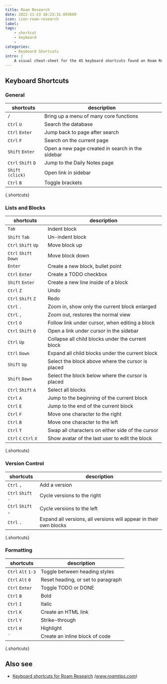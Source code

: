 ```yaml
---
title: Roam Research
date: 2022-11-23 16:23:31.693680
icon: icon-roam-research
label: 
tags: 
    - shortcut
    - keyboard
    - 
categories:
    - Keyboard Shortcuts
intro: |
    A visual cheat-sheet for the 45 keyboard shortcuts found on Roam Research
---
```




Keyboard Shortcuts
------------------



### General

shortcuts | description
---|---
`/`  | Bring up a menu of many core functions
`Ctrl` `U`  | Search the database
`Ctrl` `Enter`  | Jump back to page after search
`Ctrl` `F`  | Search on the current page
`Shift` `Enter`  | Open a new page created in search in the sidebar
`Ctrl` `Shift` `D`  | Jump to the Daily Notes page
`Shift` `(click)`  | Open link in sidebar
`Ctrl` `B`  | Toggle brackets
{.shortcuts}


### Lists and Blocks

shortcuts | description
---|---
`Tab`  | Indent block
`Shift` `Tab`  | Un-indent block
`Ctrl` `Shift` `Up`  | Move block up
`Ctrl` `Shift` `Down`  | Move block down
`Enter`  | Create a new block, bullet point
`Ctrl` `Enter`  | Create a TODO checkbox
`Shift` `Enter`  | Create a new line inside of a block
`Ctrl` `Z`  | Undo
`Ctrl` `Shift` `Z`  | Redo
`Ctrl` `.`  | Zoom in, show only the current block enlarged
`Ctrl` `,`  | Zoom out, restores the normal view
`Ctrl` `O`  | Follow link under cursor, when editing a block
`Ctrl` `Shift` `O`  | Open a link under cursor in the sidebar
`Ctrl` `Up`  | Collapse all child blocks under the current block
`Ctrl` `Down`  | Expand all child blocks under the current block
`Shift` `Up`  | Select the block above where the cursor is placed
`Shift` `Down`  | Select the block below where the cursor is placed
`Ctrl` `Shift` `A`  | Select all blocks
`Ctrl` `A`  | Jump to the beginning of the current block
`Ctrl` `E`  | Jump to the end of the current block
`Ctrl` `F`  | Move one character to the right
`Ctrl` `B`  | Move one character to the left
`Ctrl` `T`  | Swap all characters on either side of the cursor
`Ctrl` `C` `Ctrl` `X`  | Show avatar of the last user to edit the block
{.shortcuts}


### Version Control

shortcuts | description
---|---
`Ctrl` `,`  | Add a version
`Ctrl` `Shift` `.`  | Cycle versions to the right
`Ctrl` `Shift` `,`  | Cycle versions to the left
`Ctrl` `.`  | Expand all versions, all versions will appear in their own blocks
{.shortcuts}


### Formatting

shortcuts | description
---|---
`Ctrl` `Alt` `1-3`  | Toggle between heading styles
`Ctrl` `Alt` `0`  | Reset heading, or set to paragraph
`Ctrl` `Enter`  | Toggle TODO or DONE
`Ctrl` `B`  | Bold
`Ctrl` `I`  | Italic
`Ctrl` `K`  | Create an HTML link
`Ctrl` `Y`  | Strike-through
`Ctrl` `H`  | Highlight
<code>\`</code> | Create an inline block of code
{.shortcuts}




Also see
--------
- [Keyboard shortcuts for Roam Research](https://www.roamtips.com/home/the-complete-list-of-roam-research-keyboard-shortcuts) _(www.roamtips.com)_
